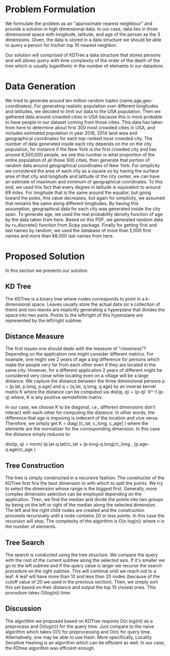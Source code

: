 # Problem Formulation
We formulate the problem as an "approximate nearest neighbour" and provide a solution in high dimensional data. In our case, data lies in three dimensional space with longitude, latitude, and age of the person as the 3 dimensions. Given, the data is stored in a data structure we should be able to query a person for his/her top 10 nearest neighbor.

Our solution will comprised of KDTree a data structure that stores persons and will allows query with time complexity of the order of the depth of the tree which is usually logarithmic in the number of elements in our datastore.

# Data Generation
We tried to generate around ten million random tuples (name,age,geo-coordinates). For generating realistic population over different longitudes and latitudes, we decided to limit our data to the USA population. Then we gathered data around crowded cities in USA because this is more probable to have people in our dataset coming from those cities. This data has taken from here to determine about first 300 most crowded cities in USA, and includes estimated population in year 2016,  2014 land area and geographical coordinates for each top-ranked most crowded city. The number of data generated inside each city depends on the on the city population, for instance if the New York is the first crowded city and has around 8,500,000 people, we see this number is what proportion of the entire population of all those 300 cities, then generate  that portion of random data around geographical coordinates of New York. 
For simplicity we considered the area of each city as a square so by having the surface area of that city and longitude and latitude of the city center, we can have an estimate of maximum and minimum of geographical coordinates. To this end, we used this fact that every degree in latitude is equivalent to around 69 miles. For longitude that is the same around the equator, but going toward the poles, this value decreases, but again for simplicity, we assumed that remains the same along different longitudes. By having this assumption, geographical data for each city was generated inside the city span.
To generate age, we used the real probability density function of age by the data taken from here. Based on this PDF, we generated random data by rv_discrete() function from Scipy package.
Finally for getting first and last names by random, we used the database of more than 5,000 first names and more than 88,000 last names from here.


# Proposed Solution
In this section we presents our solution

## KD Tree
The KDTree is a binary tree where nodes corresponds to point in a k-dimensional space. Leaves usually store the actual data (or a collection of them) and non-leaves are implicitly generating a hyperplane that divides the space into two parts. Points to the left/right of this hyperplane are represented by the left/right subtree. 

## Distance Measure
The first issues one should deals with the measure of "closeness"? Depending on the application one might consider different metrics.
For example, one might see 2 years of age a big difference for persons which make the people very far from each other even if they are located in the same city. However, for a different application 2 years of different might be considered very close while locating even on a village will be a large distance. We capture the distance between the three dimensional persons p = [p.lat, p.long, p.age] and q = [q.lat, q.long, q.age] by an inverse kernel matrix K where the distance can be computed via dist(p, q) = (p-q)' K^-1 (p-q)
where, K is any positive semidefinite matrix.

In our case, we choose K to be diagonal, i.e., different dimensions don't interact with each other for computing the distance. In other words, the difference that age is imposing is indecent of the location and vice versa.
Therefore, we simply get K = diag( [c_lat, c_long, c_age] ) where the elements are the normalizer for the corresponding dimension.
In this case the distance simply reduces to:

dist(p, q) =   norm( (p.lat-q.lat)/c_lat + (p.long-q.long)/c_long , (p.age-q.age)/c_age ) 

## Tree Construction
The tree is simply constructed in a recursive fashion. The constructor of the KDTree first fins the best dimension to with which to split the points. We try to select the dimension whose range is the biggest first. Generally, more complex dimension selection can be employed depending on the application. Then, we find the median and divide the points into two groups by being on the left or right of the median along the selected dimension. The left and the right child nodes are created and the construction proceeds recursively until a node contains 20 or less points. In this case the recursion will stop.
The complexity of the algorithm is O(n log(n)) where n is the number of elements.

## Tree Search
The search is conducted using the tree structure. We compare the query with the root of the current subtree along the selected axis. If it's smaller we go to the left subtree and if the query value is larger we recurse the search procedure on the right subtree. This will continue until we reach out to a leaf. A leaf will have more than 10 and less than 20 nodes (because of the cutoff value of 20 we used in the previous section). Then, we simply sort this set based on their distance and output the top 10 closest ones.
This procedure takes O(log(n)) time.

## Discussion
The algorithm we proposed based on KDTree requires O(n log(n)) as a preprocess and O(log(n)) for the query time. Just compare to the naive algorithm which takes O(1) for preprocessing and O(n) for query time.
Alternatively, one may be able to use Hash. More specifically, Locality Sensitive Hashing is an algorithm which can be efficient as well. In our case, the KDtree algorithm was efficient enough.
